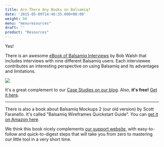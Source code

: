 ```yaml
---
title: Are There Any Books on Balsamiq?
date: '2015-05-09T14:46:35.000+00:00'
weight: 50
menu: "menuresources"
draft: ''
product: "Resources"
---
```


Yes!

There is an awesome [eBook of Balsamiq Interviews](https://balsamiq.com/learn/inspiration/interviews/) by Bob Walsh that includes interviews with nine different Balsamiq users. Each interviewee contributes an interesting perspective on using Balsamiq and its advantages and limitations.

[![](https://media.balsamiq.com/img/ebook-cover-interviews.jpg)](https://balsamiq.com/learn/inspiration/interviews)

It's a great complement to our [Case Studies on our blog](https://blog.balsamiq.com/category/case-studies/). Also, **it's free!** [Get it here](https://balsamiq.com/products/mockups/interviews/).

* * * 

There is also a book about Balsamiq Mockups 2 (our old version) by Scott Faranello. It's called "Balsamiq Wireframes Quickstart Guide". You can [get it on Amazon here](http://www.amazon.com/Balsamiq-Wireframes-Quickstart-Guide-Faranello/dp/1849693528).

We think this book nicely complements [our support website](/), with easy-to-follow and quick-to-digest steps that will take you from zero to mastering our little tool in a very short time.
